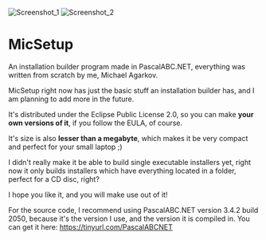 ![Screenshot_1](https://user-images.githubusercontent.com/81249219/120381561-4430f000-c32b-11eb-8168-fdcda57f6fa4.png)
![Screenshot_2](https://user-images.githubusercontent.com/81249219/126207884-c3316555-4ff9-4034-957e-0a7defaffd39.png)
# MicSetup
An installation builder program made in PascalABC.NET, everything was written from scratch by me, Michael Agarkov.

MicSetup right now has just the basic stuff an installation builder has, and I am planning to add more in the future.

It's distributed under the Eclipse Public License 2.0, so you can make **your own versions of it**, if you follow the EULA, of course.

It's size is also **lesser than a megabyte**, which makes it be very compact and perfect for your small laptop ;)

I didn't really make it be able to build single executable installers yet, right now it only builds installers which have everything located in a folder, perfect for a CD disc, right?

I hope you like it, and you will make use out of it!

For the source code, I recommend using PascalABC.NET version 3.4.2 build 2050, because it's the version I use, and the version it is compiled in. You can get it here: https://tinyurl.com/PascalABCNET
